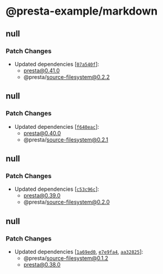 # @presta-example/markdown

## null

### Patch Changes

- Updated dependencies [[`07a540f`](https://github.com/sure-thing/presta/commit/07a540fa296edeea304d90de84c9c9f98f6bb0b1)]:
  - presta@0.41.0
  - @presta/source-filesystem@0.2.2

## null

### Patch Changes

- Updated dependencies [[`f640eac`](https://github.com/sure-thing/presta/commit/f640eacefefc34b039eed317589cd292a5af5f1e)]:
  - presta@0.40.0
  - @presta/source-filesystem@0.2.1

## null

### Patch Changes

- Updated dependencies [[`c53c96c`](https://github.com/sure-thing/presta/commit/c53c96c5ea5ab9698ca4776beeacc7ad3ff52ae1)]:
  - presta@0.39.0
  - @presta/source-filesystem@0.2.0

## null

### Patch Changes

- Updated dependencies [[`1a69ed0`](https://github.com/sure-thing/presta/commit/1a69ed01c13e9ddc48e81417258ee11ee073fee9), [`e7e9fa4`](https://github.com/sure-thing/presta/commit/e7e9fa42be718902763c1e4b0dad5f8b10bb93a1), [`aa32825`](https://github.com/sure-thing/presta/commit/aa3282511351de5afa2cb79b2c7c6bfbed0b44ea)]:
  - @presta/source-filesystem@0.1.2
  - presta@0.38.0
